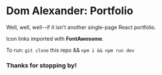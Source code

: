 
<h1>Dom Alexander: Portfolio</h1>
<section>
  <article>
    <p>Well, well, well--if it isn't another single-page React portfolio.</p>
    <p>Icon links imported with <strong>FontAwesome</strong>.</p>
  </article>
</section>

  To run: `git clone` this repo && `npm i && npm run dev`


<h3>Thanks for stopping by!</h3>
